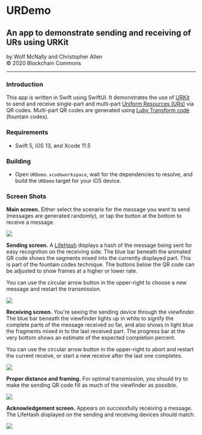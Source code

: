 # URDemo

## An app to demonstrate sending and receiving of URs using URKit

by Wolf McNally and Christopher Allen<br/>
© 2020 Blockchain Commons

---

### Introduction

This app is written in Swift using SwiftUI. It demonstrates the use of [URKit](https://github.com/BlockchainCommons/URKit) to send and receive single-part and multi-part [Uniform Resources (URs)](https://github.com/BlockchainCommons/Research/blob/master/papers/bcr-2020-005-ur.md) via QR codes. Multi-part QR codes are generated using [Luby Transform code](https://en.wikipedia.org/wiki/Luby_transform_code) (fountain codes).

### Requirements

* Swift 5, iOS 13, and Xcode 11.5

### Building

* Open `URDemo.xcodeworkspace`, wait for the dependencies to resolve, and build the `URDemo` target for your iOS device.

### Screen Shots

**Main screen.** Either select the scenario for the message you want to send (messages are generated randomly), or tap the button at the bottom to receive a message.

![](Images/1.jpg)

**Sending screen.** A [LifeHash](https://github.com/wolfmcnally/lifehash) displays a hash of the message being sent for easy recognition on the receiving side. The blue bar beneath the animated QR code shows the segments mixed into the currently displayed part. This is part of the fountain codes technique. The buttons below the QR code can be adjusted to show frames at a higher or lower rate.

You can use the circular arrow button in the upper-right to choose a new message and restart the transmission.

![](Images/2.jpg)

**Receiving screen.** You're seeing the sending device through the viewfinder. The blue bar beneath the viewfinder lights up in white to signify the complete parts of the message received so far, and also shows in light blue the fragments mixed in to the last received part. The progress bar at the very bottom shows an estimate of the expected completion percent.

You can use the circular arrow button in the upper-right to abort and restart the current receive, or start a new receive after the last one completes.

![](Images/3.jpg)

**Proper distance and framing.** For optimal transmission, you should try to make the sending QR code fill as much of the viewfinder as possible.

![](Images/4.jpg)

**Acknowledgement screen.** Appears on successfully receiving a message. The LifeHash displayed on the sending and receiving devices should match.

![](Images/5.jpg)
